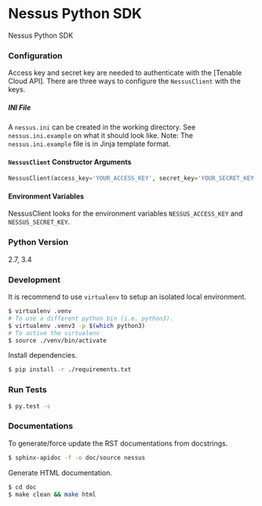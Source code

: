# Nessus Python SDK
Nessus Python SDK

### Configuration
Access key and secret key are needed to authenticate with the [Tenable Cloud API]. There are three ways to configure the `NessusClient` with the keys.

##### INI File
A `nessus.ini` can be created in the working directory. See `nessus.ini.example` on what it should look like.
Note: The `nessus.ini.example` file is in Jinja template format.

#### `NessusClient` Constructor Arguments
```python
NessusClient(access_key='YOUR_ACCESS_KEY', secret_key='YOUR_SECRET_KEY')
```

#### Environment Variables
NessusClient looks for the environment variables `NESSUS_ACCESS_KEY` and `NESSUS_SECRET_KEY`.

### Python Version
2.7, 3.4

### Development
It is recommend to use `virtualenv` to setup an isolated local environment.
```sh
$ virtualenv .venv
# To use a different python bin (i.e. python3).
$ virtualenv .venv3 -p $(which python3)
# To active the virtualenv
$ source ./venv/bin/activate
```
Install dependencies.
```sh
$ pip install -r ./requirements.txt
```

### Run Tests
```sh
$ py.test -s
```

### Documentations
To generate/force update the RST documentations from docstrings.
```sh
$ sphinx-apidoc -f -o doc/source nessus
```
Generate HTML documentation.
```sh
$ cd doc
$ make clean && make html
```